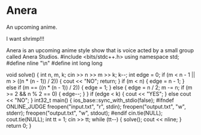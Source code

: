 # Anera
An upcoming anime.



I want shrimp!!!



Anera is an upcoming anime style show that is
voice acted by a small group called Anera Studios.
#include <bits/stdc++.h>
using namespace std;
#define nline "\n"
#define int long long

void solve()
{
    int n, m, k;
    cin >> n >> m >> k;
    k--;
    int edge = 0;
    if (m < n - 1 || m > ((n * (n - 1)) / 2))
    {
        cout << "NO";
        return;
    }
    if (m < n)
    {
        edge = n - 1;
    }
    else if (m == ((n * (n - 1)) / 2))
    {
        edge = 1;
    }
    else
    {
        edge = n / 2;
        m -= n;
        if (m >= 2 && n % 2 == 0)
        {
            edge--;
        }
    }
    if (edge < k)
    {
        cout << "YES";
    }
    else
        cout << "NO";
}
int32_t main()
{
    ios_base::sync_with_stdio(false);
#ifndef ONLINE_JUDGE
    freopen("input.txt", "r", stdin);
    freopen("output.txt", "w", stderr);
    freopen("output.txt", "w", stdout);
#endif
    cin.tie(NULL);
    cout.tie(NULL);
    int tt = 1;
    cin >> tt;
    while (tt--)
    {
        solve();
        cout << nline;
    }
    return 0;
}
